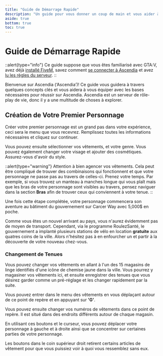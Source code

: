 ```yaml
---
title: "Guide de Démarrage Rapide"
description: "Un guide pour vous donner un coup de main et vous aider à traverser votre premier jour sur Ascendia."
aside: true
bottom: true
toc: true
---
```


# Guide de Démarrage Rapide
 
::alert{type="info"}
Ce guide suppose que vous êtes familiarisé avec GTA:V, avez déjà [installé FiveM](/docs/guide-de-demarrage/installation), savez comment [se connecter à Ascendia](/docs/guide-de-demarrage/comment-se-connecter) et avez [lu les règles du serveur](/docs/reglements/reglements).
::

Bienvenue sur Ascendia (‘Ascendia’)! Ce guide vous guidera à travers quelques concepts clés et vous aidera à vous équiper avec les bases nécessaires pour réussir sur Ascendia. Ascendia est un serveur de rôle-play de vie, donc il y a une multitude de choses à explorer.

## Création de Votre Premier Personnage

Créer votre premier personnage est un grand pas dans votre expérience, ceci sera le menu que vous recevrez. Remplissez toutes les informations nécessaires et cliquez sur continuer.

Vous pouvez ensuite sélectionner vos vêtements, et votre genre. Vous pouvez également changer votre visage et ajouter des cosmétiques. Assurez-vous d'avoir du style.

::alert{type="warning"}
Attention à bien agencer vos vêtements. Cela peut être compliqué de trouver des combinaisons qui fonctionnent et que votre personnage ne passe pas au travers de celles-ci. Prenez votre temps. Par exemple, si vous trouvez un manteau à manches longue qui vous plaît mais que les bras de votre personnage sont visibles au travers, pensez naviguer dans la section **Bras** afin de trouver ceux qui conviennent à votre tenue.
::

Une fois cette étape complétée, votre personnage commencera son aventure au bâtiment du gouvernement sur Carcer Way avec 5,000$ en poche. 

Comme vous êtes un nouvel arrivant au pays, vous n'aurez évidemment pas de moyen de transport. Cependant, via le programme RoulezSanté, le gouvernement a implanté plusieurs stations de vélo en location **gratuite** aux quatres coins de la ville. Alors n'hésitez pas à en enfourcher un et partir à la découverte de votre nouveau chez-vous.

### Changement de Tenues

Vous pouvez changer vos vêtements en allant à l'un des 15 magasins de linge identifiés d'une icône de chemise jaune dans la ville. Vous pourrez y magasiner vos vêtements ici, et ensuite enregistrer des tenues que vous désirez garder comme un pré-réglage et les changer rapidement par la suite.

Vous pouvez entrer dans le menu des vêtements en vous déplaçant autour de ce point de repère et en appuyant sur **'G'**.

Vous pouvez ensuite changer vos numéros de vêtements dans ce point de repère. Il est situé dans des endroits différents autour de chaque magasin.

En utilisant ces boutons et le curseur, vous pouvez déplacer votre personnage à gauche et à droite ainsi que se concentrer sur certaines parties de votre personnage. 

Les boutons dans le coin supérieur droit retirent certains articles de vêtement pour que vous puissiez voir à quoi vous ressemblez sans eux.
